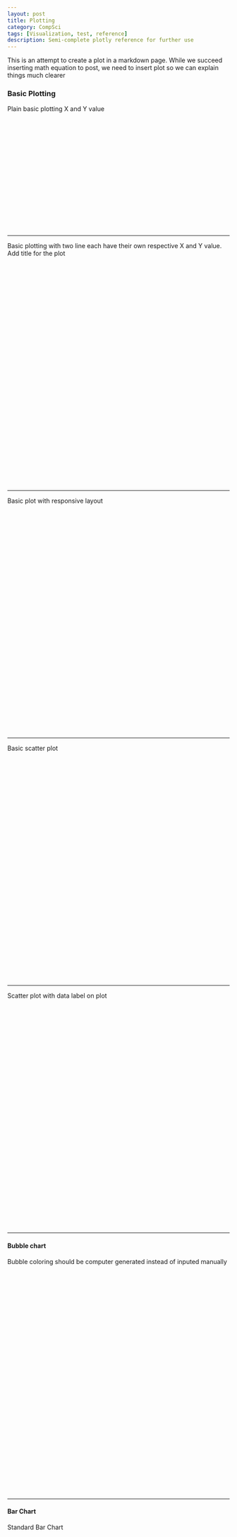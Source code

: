 ```yaml
---
layout: post
title: Plotting 
category: CompSci
tags: [Visualization, test, reference]
description: Semi-complete plotly reference for further use
---
```

This is an attempt to create a plot in a markdown page. While we succeed inserting math equation to post, we need to insert plot so we can
explain things much clearer


### Basic Plotting
Plain basic plotting X and Y value
<div id="tester001" style="width:600px;height:250px;"></div>
<script>
	TESTER = document.getElementById("tester001");
	Plotly.plot(TESTER, [{
		x: [1, 2, 3, 4, 5],
		y: [1, 2, 4, 8, 16]
		}], { margin: { t:0 } } );
					
</script>

--------
Basic plotting with two line each have their own respective X and Y value. Add title for the plot
<div id="tester002" style="width:600px;height:500px;"></div>
<script>
	var test002 = document.getElementById("tester002");
	var trace01 = {x:[3,9,8,10,4,5,6], y:[5,7,6,7,8,9,8], type:"scatter"};
	var trace02 = {x:[3,4,1,6,8,9,6], y:[4,2,5,2,1,7,3], type:"scatter"};
	var data = [trace01, trace02];
	var layout = { title: "Simple Graph"};

	Plotly.plot(test002, data, layout);
</script>

-------
Basic plot with responsive layout

<div id="tester003" style="width:600px;height:500px;"></div>
<script>
	var test003 = document.getElementById("tester003");
	var trace01 = {x:[3,9,8,10,4,5,6], y:[5,7,6,7,8,9,8], type:"scatter"};
	var trace02 = {x:[3,4,1,6,8,9,6], y:[4,2,5,2,1,7,3], type:"scatter"};
	var data = [trace01, trace02];
	var layout = { title: "Simple Graph Responsive"};

	Plotly.plot(test003, data, layout, {responsive: true});
</script>

------
Basic scatter plot

<div id="tester004" style="width:600px;height:500px;"></div>
<script>
	var test004 = document.getElementById("tester004");
	var trace01 = {x:[3,9,8,10,4,5,6], y:[5,7,6,7,8,9,8], type:"scatter", mode: "markers"};
	var trace02 = {x:[3,4,1,6,8,9,6], y:[4,2,5,2,1,7,3], type:"scatter", mode:"lines"};
	var data = [trace01, trace02];
	var layout = { title: "Markers and Line"};

	Plotly.plot(test004, data, layout);
</script>

-------
Scatter plot with data label on plot
<div id="tester005" style="width:600px;height:500px;"></div>
<script>
	var test005 = document.getElementById("tester005");
	var trace01 = {
		x:[1, 2, 3, 4, 5], 
		y:[1, 6, 3, 6, 1], 
		type:"scatter", 
		mode: "markers+text",
		name: "Team-A",
		text: ["A-1", "A-2", "A-3", "A-4", "A-5"],
		textposition: "top center",
		textfont: {
			family: "Raleway, sans-serif"
		},
		marker: { size: 12 }
	};

	var trace02 = {
		x:[1.5, 2.5, 3.5, 4.5, 5.5], 
		y:[4, 1, 7, 1, 4], 
		type:"scatter", 
		mode: "markers+text",
		name: "Team-B",
		text: ["B-1", "B-2", "B-3", "B-4", "B-5"],
		textposition: "bottom center",
		textfont: {
			family: "Times New Roman"
		},
		marker: { size: 12 }
	};

	var data = [trace01, trace02];

	var layout = { 
		xaxis: {
			range: [0.75, 5.25]
		},
		yaxis: {
			range: [0, 8]
		},
		legend: {
			y: 0.5,
			yref: 'paper',
			font: {
				family: 'Arial, sans-serif',
				size: 20,
				color: 'grey'
			}
		},
		title: "Data labels on Plot"
	};

	Plotly.plot(test005, data, layout);
</script>

--------
#### Bubble chart
Bubble coloring should be computer generated instead of inputed manually

<div id="tester006" style="width:600px;height:500px;"></div>
<script>
	var test006 = document.getElementById("tester006");
	var trace01 = {
		x:[1, 2, 3, 4], 
		y:[10, 11, 12, 13], 
		mode: "markers",
		text: ["A size: 40", "B size: 60", "C size: 80", "D size: 100"],
		marker: { 
			size: [40, 60, 80, 100],
			color: [
				'rgb(93, 164, 214)',
				'rgb(255, 144, 14)',
				'rgb(44, 160, 101)',
				'rgb(255, 65, 54)'
			]
		}
		
	};


	var data = [trace01];

	var layout = { 
		title: "Data labels on Plot",
		showlegend: false,
		width: 600,
		height: 500
	};
	Plotly.plot(test006, data, layout);
</script>

----------
#### Bar Chart
Standard Bar Chart
<div id="tester007" style="width:600px;height:500px;"></div>
<script>
	var test007 = document.getElementById("tester007");
	var trace1 = {
	  x: ['giraffes', 'orangutans', 'monkeys'],
	  y: [20, 14, 23],
	  name: 'SF Zoo',
	  type: 'bar'
	};

	var trace2 = {
	  x: ['giraffes', 'orangutans', 'monkeys'],
	  y: [12, 18, 29],
	  name: 'LA Zoo',
	  type: 'bar'
	};

	var data = [trace1, trace2];

	var layout = {barmode: 'group'};

	Plotly.newPlot(test007, data, layout);
</script>

Stylized Bar Chart
<div id="tester008" style="width:600px;height:500px;"></div>
<script>
	var test008 = document.getElementById("tester008");
	var trace1 = {
	  x: [1995, 1996, 1997, 1998, 1999, 2000, 2001, 2002, 2003, 2004, 2005, 2006, 2007, 2008, 2009, 2010, 2011, 2012],
	  y: [219, 146, 112, 127, 124, 180, 236, 207, 236, 263, 350, 430, 474, 526, 488, 537, 500, 439],
	  name: 'Rest of world',
	  marker: {color: 'rgb(55, 83, 109)'},
	  type: 'bar'
	};

	var trace2 = {
	  x: [1995, 1996, 1997, 1998, 1999, 2000, 2001, 2002, 2003, 2004, 2005, 2006, 2007, 2008, 2009, 2010, 2011, 2012],
	  y: [16, 13, 10, 11, 28, 37, 43, 55, 56, 88, 105, 156, 270, 299, 340, 403, 549, 499],
	  name: 'China',
	  marker: {color: 'rgb(26, 118, 255)'},
	  type: 'bar'
	};

	var data = [trace1, trace2];

	var layout = {
	  title: 'US Export of Plastic Scrap',
	  xaxis: {tickfont: {
	      size: 14,
	      color: 'rgb(107, 107, 107)'
	    }},
	  yaxis: {
	    title: 'USD (millions)',
	    titlefont: {
	      size: 16,
	      color: 'rgb(107, 107, 107)'
	    },
	    tickfont: {
	      size: 14,
	      color: 'rgb(107, 107, 107)'
	    }
	  },
	  legend: {
	    x: 0,
	    y: 1.0,
	    bgcolor: 'rgba(255, 255, 255, 0)',
	    bordercolor: 'rgba(255, 255, 255, 0)'
	  },
	  barmode: 'group',
	  bargap: 0.15,
	  bargroupgap: 0.1
	};

	Plotly.newPlot(test008, data, layout);
</script>

Modified Bar Chart
<div id="tester009" style="width:600px;height:500px;"></div>
<script>
	var test009 = document.getElementById("tester009")
	// Base

	var xData = ['Product<br>Revenue', 'Services<br>Revenue',
	  'Total<br>Revenue', 'Fixed<br>Costs',
	  'Variable<br>Costs', 'Total<br>Costs', 'Total'
	];

	var yData = [400, 660, 660, 590, 400, 400, 340];

	var textList = ['$430K', '$260K', '$690K', '$-120K', '$-200K', '$-320K', '$370K'];


	var trace1 = {
	  x: xData,
	  y: [0, 430, 0, 570, 370, 370, 0],
	  marker: {
	    color: 'rgba(1,1,1,0.0)'
	  },
	  type: 'bar'
	};

	//Revenue

	var trace2 = {
	  x: xData,
	  y: [430, 260, 690, 0, 0, 0, 0],
	  type: 'bar',
	  marker: {
	    color: 'rgba(55,128,191,0.7)',
	    line: {
	      color: 'rgba(55,128,191,1.0)',
	      width: 2
	    }
	  }
	};

	//Cost

	var trace3 = {
	  x: xData,
	  y: [0, 0, 0, 120, 200, 320, 0],
	  type: 'bar',
	  marker: {
	    color: 'rgba(219, 64, 82, 0.7)',
	    line: {
	      color: 'rgba(219, 64, 82, 1.0)',
	      width: 2
	    }
	  }
	};

	//Profit

	var trace4 = {
	  x: xData,
	  y: [0, 0, 0, 0, 0, 0, 370],
	  type: 'bar',
	  marker: {
	    color: 'rgba(50,171, 96, 0.7)',
	    line: {
	      color: 'rgba(50,171,96,1.0)',
	      width: 2
	    }
	  }
	};

	var data = [trace1, trace2, trace3, trace4];

	var layout = {
	  title: 'Annual Profit 2015',
	  barmode: 'stack',
	  paper_bgcolor: 'rgba(245,246,249,1)',
	  plot_bgcolor: 'rgba(245,246,249,1)',
	  width: 600,
	  height: 600,
	  showlegend: false,
	  annotations: []
	};

	for ( var i = 0 ; i < 7 ; i++ ) {
	  var result = {
	    x: xData[i],
	    y: yData[i],
	    text: textList[i],
	    font: {
	      family: 'Arial',
	      size: 14,
	      color: 'rgba(245,246,249,1)'
	    },
	    showarrow: false
	  };
	  layout.annotations.push(result);
	};
	Plotly.newPlot(test009, data, layout);
</script>


-------
### Statistical Chart

##### Error Bar

<div id="tester010" style="height:600px;width:600px"></div>
<script>
	var test010 = document.getElementById("tester010")
	var data = [
		{
			x: [0, 1, 2],
			y: [6, 10, 2],
			error_y: {
				type: 'data',
				array: [1,2,3],
				visible: true
			},
			type: 'scatter'
		}
	]
	Plotly.newPlot(test010, data)
</script>

##### Bar Chart with Error Bar
<div id="tester011" style="height:600px;width:600px"></div>
<script>
	var test011 = document.getElementById("tester011")
      var trace1 = {
	x: ['Trial 1', 'Trial 2', 'Trial 3'],
	y: [3, 6, 4],
	name: 'Control',
	error_y: {
	  type: 'data',
	  array: [1, 0.5, 1.5],
	  visible: true
	},
	type: 'bar'
      };
      var trace2 = {
	x: ['Trial 1', 'Trial 2', 'Trial 3'],
	y: [4, 7, 3],
	name: 'Experimental',
	error_y: {
	  type: 'data',
	  array: [0.5, 1, 2],
	  visible: true
	},
	type: 'bar'
      };
      var data = [trace1, trace2];
      var layout = {barmode: 'group'};
      Plotly.newPlot(test011, data, layout);	
</script>

##### Asymetetric Error Bar
<div id="tester012" style="height:600px;width:600px"></div>
<script>
	var test012 = document.getElementById("tester012")
	var data = [
	  {
	    x: [1, 2, 3, 4],
	    y: [2, 1, 3, 4],
	    error_y: {
	      type: 'data',
	      symmetric: false,
	      array: [0.1, 0.2, 0.1, 0.1],
	      arrayminus: [0.2, 0.4, 1, 0.2]
	    },
	    type: 'scatter'
	  }
	];
      Plotly.newPlot(test012, data);	
</script>

##### Continuous Error Bar
<div id="tester013" style="height:600px;width:600px"></div>
<script>
	var test013 = document.getElementById("tester013")
	var trace1 = {
	  x: [1, 2, 3, 4, 5, 6, 7, 8, 9, 10, 10, 9, 8, 7, 6, 5, 4, 3, 2, 1], 
	  y: [2, 3, 4, 5, 6, 7, 8, 9, 10, 11, 9, 8, 7, 6, 5, 4, 3, 2, 1, 0], 
	  fill: "tozerox", 
	  fillcolor: "rgba(0,100,80,0.2)", 
	  line: {color: "transparent"}, 
	  name: "Fair", 
	  showlegend: false, 
	  type: "scatter"
	};
	var trace2 = {
	  x: [1, 2, 3, 4, 5, 6, 7, 8, 9, 10, 10, 9, 8, 7, 6, 5, 4, 3, 2, 1], 
	  y: [5.5, 3, 5.5, 8, 6, 3, 8, 5, 6, 5.5, 4.75, 5, 4, 7, 2, 4, 7, 4.4, 2, 4.5], 
	  fill: "tozerox", 
	  fillcolor: "rgba(0,176,246,0.2)", 
	  line: {color: "transparent"}, 
	  name: "Premium", 
	  showlegend: false, 
	  type: "scatter"
	};
	var trace3 = {
	  x: [1, 2, 3, 4, 5, 6, 7, 8, 9, 10, 10, 9, 8, 7, 6, 5, 4, 3, 2, 1], 
	  y: [11, 9, 7, 5, 3, 1, 3, 5, 3, 1, -1, 1, 3, 1, -0.5, 1, 3, 5, 7, 9], 
	  fill: "tozerox", 
	  fillcolor: "rgba(231,107,243,0.2)", 
	  line: {color: "transparent"}, 
	  name: "Fair", 
	  showlegend: false, 
	  type: "scatter"
	};
	var trace4 = {
	  x: [1, 2, 3, 4, 5, 6, 7, 8, 9, 10], 
	  y: [1, 2, 3, 4, 5, 6, 7, 8, 9, 10], 
	  line: {color: "rgb(0,100,80)"}, 
	  mode: "lines", 
	  name: "Fair", 
	  type: "scatter"
	};
	var trace5 = {
	  x: [1, 2, 3, 4, 5, 6, 7, 8, 9, 10], 
	  y: [5, 2.5, 5, 7.5, 5, 2.5, 7.5, 4.5, 5.5, 5], 
	  line: {color: "rgb(0,176,246)"}, 
	  mode: "lines", 
	  name: "Premium", 
	  type: "scatter"
	};
	var trace6 = {
	  x: [1, 2, 3, 4, 5, 6, 7, 8, 9, 10], 
	  y: [10, 8, 6, 4, 2, 0, 2, 4, 2, 0], 
	  line: {color: "rgb(231,107,243)"}, 
	  mode: "lines", 
	  name: "Ideal", 
	  type: "scatter"
	};
	var data = [trace1, trace2, trace3, trace4, trace5, trace6];
	var layout = {
	  paper_bgcolor: "rgb(255,255,255)", 
	  plot_bgcolor: "rgb(229,229,229)", 
	  xaxis: {
	    gridcolor: "rgb(255,255,255)", 
	    range: [1, 10], 
	    showgrid: true, 
	    showline: false, 
	    showticklabels: true, 
	    tickcolor: "rgb(127,127,127)", 
	    ticks: "outside", 
	    zeroline: false
	  }, 
	  yaxis: {
	    gridcolor: "rgb(255,255,255)", 
	    showgrid: true, 
	    showline: false, 
	    showticklabels: true, 
	    tickcolor: "rgb(127,127,127)", 
	    ticks: "outside", 
	    zeroline: false
	  }
	};
	Plotly.plot(test013, data, layout);

</script>

##### Boxplot

<div id="tester014" style="height:600px;width:600px"></div>
<script>
	function linspace(start, end, cardinality) {
		let arr = [];
		let currVal = start;
		let step = ( end - start ) / ( cardinality - 1 );
		for (let i=0; i < cardinality; i++) {
			arr.push(currVal + (step * i))
		}
		return arr;
	}

	var test014 = document.getElementById("tester014")
	var boxNumber = 30;
	var boxColor = [];
	var allColors = linspace(0, 360, boxNumber);
	var data = [];
	var yValues = [];

	for( var i = 0; i < boxNumber;  i++ ){
	  var result = 'hsl('+ allColors[i] +',50%'+',50%)';
	  boxColor.push(result);
	}

	function getRandomArbitrary(min, max) {
	  return Math.random() * (max - min) + min;
	};

	for( var i = 0; i < boxNumber;  i++ ){
	  var ySingleArray = [];
	    for( var j = 0; j < 10;  j++ ){
	      var randomNum = getRandomArbitrary(0, 1);
	      var yIndValue = 3.5*Math.sin(Math.PI * i/boxNumber) + i/boxNumber+(1.5+0.5*Math.cos(Math.PI*i/boxNumber))*randomNum;
	      ySingleArray.push(yIndValue);
	    }
	  yValues.push(ySingleArray);
	}

	for( var i = 0; i < boxNumber;  i++ ){
	  var result = {
	    y: yValues[i],
	    type:'box',
	    marker:{
	      color: boxColor[i]
	    }
	  };
	  data.push(result);
	};

	var layout = {
	  xaxis: {
	    showgrid: false,
	    zeroline: false,
	    tickangle: 60,
	    showticklabels: false
	  },
	  yaxis: {
	    zeroline: false,
	    gridcolor: 'white'
	  },
	  paper_bgcolor: 'rgb(233,233,233)',
	  plot_bgcolor: 'rgb(233,233,233)',
	  showlegend:false
	};
	Plotly.plot(test014, data, layout)
</script>

##### Horizontal Box Plot

<div id="tester015" style="height:600px;width:600px"></div>
<script>
	var test015 = document.getElementById("tester015")
	var y = ['day 1', 'day 1', 'day 1', 'day 1', 'day 1', 'day 1',
         'day 2', 'day 2', 'day 2', 'day 2', 'day 2', 'day 2']

	var trace1 = {
	  x: [0.2, 0.2, 0.6, 1.0, 0.5, 0.4, 0.2, 0.7, 0.9, 0.1, 0.5, 0.3],
	  y: y,
	  name: 'kale',
	  marker: {color: '#3D9970'},
	  type: 'box',
	  boxmean: false,
	  orientation: 'h'
	};

	var trace2 = {
	  x: [0.6, 0.7, 0.3, 0.6, 0.0, 0.5, 0.7, 0.9, 0.5, 0.8, 0.7, 0.2],
	  y: y,
	  name: 'radishes',
	  marker: {color: '#FF4136'},
	  type: 'box',
	  boxmean: false,
	  orientation: 'h'
	};

	var trace3 = {
	  x: [0.1, 0.3, 0.1, 0.9, 0.6, 0.6, 0.9, 1.0, 0.3, 0.6, 0.8, 0.5],
	  y: y,
	  name: 'carrots',
	  marker: {color: '#FF851B'},
	  type: 'box',
	  boxmean: false,
	  orientation: 'h'
	};

	var data = [trace1, trace2, trace3];

	var layout = {
	  title: 'Grouped Horizontal Box Plot',
	  xaxis: {
	    title: 'normalized moisture',
	    zeroline: false
	  },
	  boxmode: 'group'
	};
	Plotly.plot(test015, data, layout)
</script>

##### Update Button

<div id="tester016" style="height:600px;width:1200px"></div>
<script>
	var test016 = document.getElementById("tester016");
	Plotly.d3.csv('https://raw.githubusercontent.com/plotly/datasets/master/finance-charts-apple.csv', function(err, rows){
	function unpack(rows, key) {
		return rows.map(function(row) { 
			return row[key]; 
		});
	};
	const arrAvg = arr => arr.reduce((a,b) => a + b, 0) / arr.length;
	var button_layer_2_height = 1.2;
	var high = unpack(rows, 'AAPL.High').map(x => parseFloat(x));
	var low = unpack(rows, 'AAPL.Low').map(x => parseFloat(x));
	var date = unpack(rows, 'Date');

	var high_ave = arrAvg(high)
	var high_max = Math.max(...high)
	var low_ave = arrAvg(low)
	var low_min = Math.min(...low)

	var data = [{
			x: date,
			y: high,
			mode: 'lines',
			name: 'High',
			marker: {color: '#33CFA5'}
		},
		{
			x: date,
			y: date.map(a => high_ave),
			mode: 'lines',
			name: 'Low Average',
			line: {color: '#33CFA5', dash: 'dash'},
			visible: false
		},
		{
			x: date,
			y: low,
			name: 'Low',
			mode: 'lines',
			marker: {color: '#F06A6A'}
		},
		{
			x: date,
			y: date.map(a => low_ave),
			mode: 'lines',
			name: 'High Average',
			visible: false,
			line: {color: '#F06A6A', dash: 'dash'}
		},

	]

	var high_annotations = [
			{
				text: 'High Average:<br>' + high_ave.toFixed(2),
				x: '2016-03-01',
				y: high_ave,
				yref: 'y', xref: 'x',
				ay: -40, ax: 0
			},
			{
				text: 'High Max:<br>' + high_max.toFixed(2),
				x: date[high.indexOf(high_max)],
				y: high_max,
				yref: 'y', xref: 'x',
				ay: -40, ax: 0
			},
	]

	var low_annotations = [{
				text: 'Low Average:<br>' + low_ave.toFixed(2),
				x: '2015-05-01',
				y: low_ave,
				yref: 'y', xref: 'x',
				ay: 40, ax: 0
			},
			{
				text: 'Low Min:<br>' + low_min.toFixed(2),
				x: date[low.indexOf(low_min)],
				y: low_min,
				yref: 'y', xref: 'x',
				ay: 40, ax: 0
			}
	]

	var updatemenus=[
			{
					buttons: [
							{
									args: [{'visible': [true, true, false, false]},
												{'title': 'Yahoo High',
													'annotations': high_annotations}],
									label: 'High',
									method: 'update'
							},
							{
									args: [{'visible': [false, false, true, true,]},
												{'title': 'Yahoo Low',
													'annotations': low_annotations}],
									label: 'Low',
									method: 'update'
							},
							{
									args: [{'visible': [true, true, true, true,]},
												{'title': 'Yahoo',
													'annotations': [...low_annotations, ...high_annotations]}],
									label: 'Both',
									method: 'update'
							},
							{
									args: [{'visible': [true, false, true, false,]},
												{'title': 'Yahoo',
													'annotations': []}],
									label: 'Reset',
									method: 'update'
							},

					],
					direction: 'left',
					pad: {'r': 10, 't': 10},
					showactive: true,
					type: 'buttons',
					x: 0.1,
					xanchor: 'left',
					y: button_layer_2_height,
					yanchor: 'top'
			},

	]

	var layout = {
			title: 'Yahoo',
			updatemenus: updatemenus,
			showlegend: false
	}
	Plotly.plot(test016, data, layout);
});
</script>
### How to write a slider animation plot
We use slider to animate plot. Basically we assign a plot to a frame and for each frame, we associate it with a point in a slider.
In this example, we want to move a point in an xy plane. The starting point is (1, 1) and with the slider, we can move the point to
another location -- in this example is (0.5, 0.5) and (0, 0).

To initiate a slider, we need to insert key `sliders` to `layout` key. `Sliders` is an array and ecah member is describe the properties of the slider.
In each memeber of `sliders`, we need to define another array called `steps`, which dictate the argument of each frame. 
So the number of steps should be the same as number of frames. We associate `steps` and frames with `args` where the first argument is name of the frame.
In this example frames are called red, green and blue so in `steps` we fill `args` first argument with each name of the frame --  you can see the detail in the source code using `Ctrl + Shift + i`.
We create the variable frames. In each frame, we define what data we want to show. In each frame, we need to give it at least a name and a set of data.

Under key `steps`, in each member, we have `args` key which is an array with two members. the first member is an array which contain frame's name and the second member is the properties. The first member, when there are more than one member, will have animation executed based on member position, the first member get shown and the next and so on.

> Quick question, how do we keep prefered javascript in offline mode instead of fetching from CDN. it seems nice feature to have when testing a feature so we don't need to depend on a internet connection.

> You can upload an csv data to repository and access it as raw githubusercontent

<div id="tester017" style="height:600px;width:800"></div>
<script>
	let test017 = document.getElementById("tester017");
	let data = {
		x: [0],
		y: [0],
		line: {
			color: 'red',
			simplify: false
		}
	}
	let sliderStepsA = [];
	for (let i = -50; i < 50; i++) {
		let name = `X${i}`
		let step = {
			label: name,
			method: 'animate',
			args: [[name], { 
				mode: 'immediate',
				frame: {
					redraw: false, 
					duration: 500
				}
			}]
		}
	}

	let sliderStepsB = [];
	for (let i = -50; i < 50; i++) {
		let name = `Y${i}`
		let step = {
			label: name,
			method: 'animate',
			args: [[name], { 
				mode: 'immediate',
				frame: {
					redraw: false, 
					duration: 500
				}
			}]
		}
	}

	let layout = {
		xaxis: {
			title: "X Coordinate",
			range: [-50, 50]
		},
		yaxis: {
			title: "Y Coordinate",
			range: [-50, 50]
		},
		sliders: [
			{
				pad: {t: 30},
				currentValue: {
					xanchor: 'right',
					prefix: 'color',
					font: {
						color: '#888',
						size: 20
					}
				},
				transition: {duration: 500},
				steps: sliderStepsA
			},
			{
				pad: {t: 80},
				currentValue: {
					xanchor: 'right',
					prefix: 'color',
					font: {
						color: '#888',
						size: 20
					}
				},
				transition: {duration: 500},
				steps: sliderStepsB
			}
		]
	}
	let framesX = [];
	let framesY = [];
	for (let i = -50; i < 50; i++) {
		let frameX = {
			name: `X${i}`,
			data: { x: [i]}
		}
		let frameY = {
			name: `Y${i}`,
			data: { y: [i]}
		}
		framesX.push(frameX)
		framesY.push(frameY)
	}
	let frames = framesX.append(framesY)

	let component = {
		data: [data],
		layout: layout,
		frames: frames
	}
	
	Plotly.plot(test017, component)
</script>
